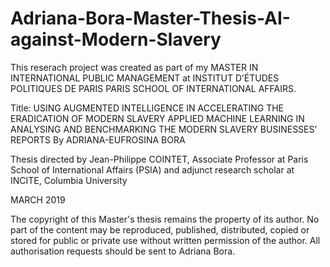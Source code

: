 # Adriana-Bora-Master-Thesis-AI-against-Modern-Slavery

This reserach project was created as part of my MASTER IN INTERNATIONAL PUBLIC MANAGEMENT at  INSTITUT D’ÉTUDES POLITIQUES DE PARIS  PARIS SCHOOL OF INTERNATIONAL AFFAIRS.
 
Title: USING AUGMENTED INTELLIGENCE IN ACCELERATING THE ERADICATION OF MODERN SLAVERY APPLIED MACHINE LEARNING IN ANALYSING AND BENCHMARKING THE MODERN SLAVERY BUSINESSES’ REPORTS By ADRIANA-EUFROSINA BORA 
 
Thesis directed by Jean-Philippe COINTET, Associate Professor at Paris School of International Affairs (PSIA) and adjunct research scholar at INCITE, Columbia University 
 
MARCH 2019 

The copyright of this Master's thesis remains the property of its author. No part of the content may be reproduced, published, distributed, copied or stored for public or private use without written permission of the author. All authorisation requests should be sent to Adriana Bora.
